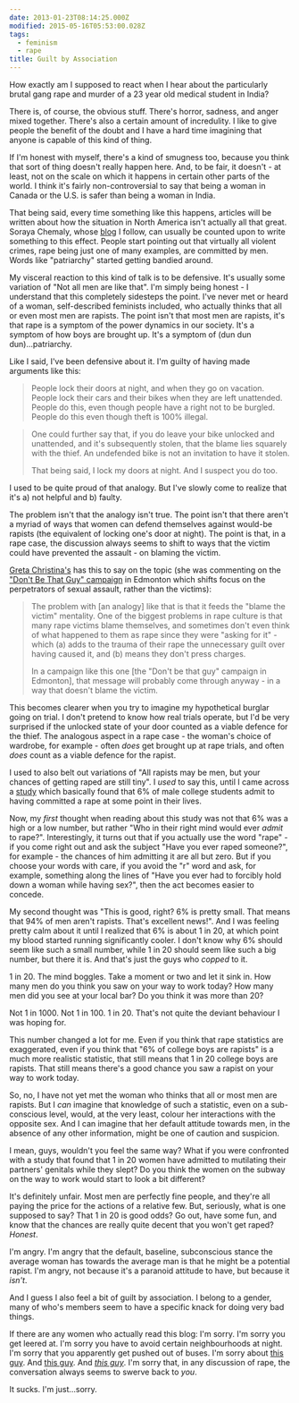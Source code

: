 ```yaml
---
date: 2013-01-23T08:14:25.000Z
modified: 2015-05-16T05:53:00.028Z
tags:
  - feminism
  - rape
title: Guilt by Association
---
```


How exactly am I supposed to react when I hear about the particularly brutal
gang rape and murder of a 23 year old medical student in India?

There is, of course, the obvious stuff. There's horror, sadness, and anger
mixed together. There's also a certain amount of incredulity. I like to give
people the benefit of the doubt and I have a hard time imagining that anyone
is capable of this kind of thing.

If I'm honest with myself, there's a kind of smugness too, because you think
that sort of thing doesn't really happen here. And, to be fair, it doesn't -
at least, not on the scale on which it happens in certain other parts of the
world. I think it's fairly non-controversial to say that being a woman in
Canada or the U.S. is safer than being a woman in India.

That being said, every time something like this happens, articles will be
written about how the situation in North America isn't actually all that
great.  Soraya Chemaly, whose [blog][1] I follow, can usually be counted
upon to write something to this effect. People start pointing out that
virtually all violent crimes, rape being just one of many examples, are
committed by men. Words like "patriarchy" started getting bandied around.

My visceral reaction to this kind of talk is to be defensive. It's usually
some variation of "Not all men are like that". I'm simply being honest - I
understand that this completely sidesteps the point. I've never met or heard
of a woman, self-described feminists included, who actually thinks that all
or even most men are rapists. The point isn't that most men are rapists,
it's that rape is a symptom of the power dynamics in our society. It's a
symptom of how boys are brought up. It's a symptom of (dun dun
dun)...patriarchy.

Like I said, I've been defensive about it. I'm guilty of having made
arguments like this:

> People lock their doors at night, and when they go on vacation. People
> lock their cars and their bikes when they are left unattended. People do
> this, even though people have a right not to be burgled. People do this
> even though theft is 100% illegal.

> One could further say that, if you do leave your bike unlocked and
> unattended, and it's subsequently stolen, that the blame lies squarely
> with the thief. An undefended bike is not an invitation to have it stolen.
> 
> That being said, I lock my doors at night. And I suspect you do too.

I used to be quite proud of that analogy. But I've slowly come to realize
that it's a) not helpful and b) faulty.

The problem isn't that the analogy isn't true.  The point isn't that there
aren't a myriad of ways that women can defend themselves against would-be
rapists (the equivalent of locking one's door at night).  The point is that,
in a rape case, the discussion always seems to shift to ways that the victim
could have prevented the assault - on blaming the victim.

[Greta Christina's][2] has this to say on the topic (she was commenting on
the ["Don't Be That Guy" campaign][3] in Edmonton which shifts focus on the
perpetrators of sexual assault, rather than the victims):

>The problem with [an analogy] like that is that it feeds the "blame the
victim" mentality. One of the biggest problems in rape culture is that many
rape victims blame themselves, and sometimes don't even think of what
happened to them as rape since they were "asking for it" - which (a) adds to
the trauma of their rape the unnecessary guilt over having caused it, and
(b) means they don't press charges.
>
>In a campaign like this one [the "Don't be that guy" campaign in Edmonton],
that message will probably come through anyway - in a way that doesn't blame
the victim.

This becomes clearer when you try to imagine my hypothetical burglar going
on trial. I don't pretend to know how real trials operate, but I'd be very
surprised if the unlocked state of your door counted as a viable defence for
the thief. The analogous aspect in a rape case - the woman's choice of
wardrobe, for example - often *does* get brought up at rape trials, and
often *does* count as a viable defence for the rapist.

I used to also belt out variations of "All rapists may be men, but your
chances of getting raped are still tiny".  I *used* to say this, until I
came across a [study][4] which basically found that 6% of male college
students admit to having committed a rape at some point in their lives.

Now, my *first* thought when reading about this study was not that 6% was a
high or a low number, but rather "Who in their right mind would ever *admit*
to rape?". Interestingly, it turns out that if you actually use the word
"rape" - if you come right out and ask the subject "Have you ever raped
someone?", for example - the chances of him admitting it are all but zero.
But if you choose your words with care, if you avoid the "r" word and ask,
for example, something along the lines of "Have you ever had to forcibly
hold down a woman while having sex?", then the act becomes easier to
concede.

My second thought was "This is good, right? 6% is pretty small. That means
that 94% of men aren't rapists. That's excellent news!".  And I was feeling
pretty calm about it until I realized that 6% is about 1 in 20, at which
point my blood started running significantly cooler. I don't know why 6%
should seem like such a small number, while 1 in 20 should seem like such a
big number, but there it is. And that's just the guys who *copped* to it.

1 in 20. The mind boggles. Take a moment or two and let it sink in. How many
men do you think you saw on your way to work today?  How many men did you
see at your local bar?  Do you think it was more than 20?

Not 1 in 1000. Not 1 in 100. 1 in 20. That's not quite the deviant behaviour
I was hoping for.

This number changed a lot for me.  Even if you think that rape statistics
are exaggerated, even if you think that "6% of college boys are rapists" is
a much more realistic statistic, that still means that 1 in 20 college boys
are rapists.  That still means there's a good chance you saw a rapist on
your way to work today.

So, no, I have not yet met the woman who thinks that all or most men are
rapists. But I *can* imagine that knowledge of such a statistic, even on a
sub-conscious level, would, at the very least, colour her interactions with
the opposite sex. And I can imagine that her default attitude towards men,
in the absence of any other information, might be one of caution and
suspicion.

I mean, guys, wouldn't you feel the same way?  What if you were confronted
with a study that found that 1 in 20 women have admitted to mutilating their
partners' genitals while they slept? Do you think the women on the subway on
the way to work would start to look a bit different?

It's definitely unfair. Most men are perfectly fine people, and they're all
paying the price for the actions of a relative few. But, seriously, what is
one supposed to say? That 1 in 20 is good odds? Go out, have some fun, and
know that the chances are really quite decent that you won't get raped?
*Honest*.

I'm angry.  I'm angry that the default, baseline, subconscious stance the
average woman has towards the average man is that he might be a potential
rapist. I'm angry, not because it's a paranoid attitude to have, but because
it *isn't*.

And I guess I also feel a bit of guilt by association. I belong to a gender,
many of who's members seem to have a specific knack for doing very bad
things.

If there are any women who actually read this blog: I'm sorry. I'm sorry you
get leered at. I'm sorry you have to avoid certain neighbourhoods at
night. I'm sorry that you apparently get pushed out of buses. I'm sorry
about [this guy][5]. And [this guy][6].  And [*this guy*][7].  I'm sorry
that, in any discussion of rape, the conversation always seems to swerve
back to *you*.

It sucks. I'm just...sorry.

[1]: http://www.huffingtonpost.com/soraya-chemaly/
[2]: http://freethoughtblogs.com/greta/
[3]: http://www.theviolencestopshere.ca/
[4]: http://yesmeansyesblog.wordpress.com/2009/11/12/meet-the-predators/
[5]: http://www.theglobeandmail.com/news/world/protesters-outraged-after-indian-guru-says-gang-rape-victim-not-blameless/article7097073/
[6]: http://theweek.com/article/index/225214/rush-limbaugh-vs-sandra-fluke-a-timeline
[7]: http://www.foxnews.com/entertainment/2012/07/11/comedy-central-star-daniel-tosh-slammed-for-rape-joke/
